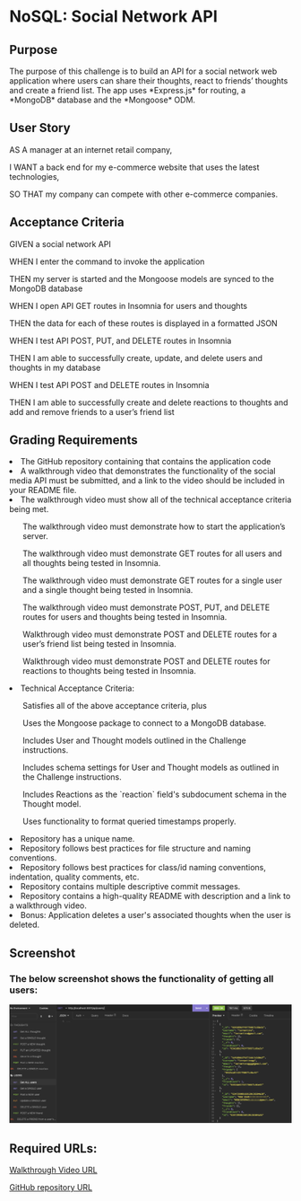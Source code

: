 <h1>NoSQL: Social Network API</h1>

<h2>Purpose</h2>
<p>The purpose of this challenge is to build an API for a social network web application where users can share their thoughts, react to friends’ thoughts and create a friend list. The app uses *Express.js* for routing, a *MongoDB* database and the *Mongoose* ODM.</p>

<h2>User Story</h2>
<p>AS A manager at an internet retail company,</p>
<p>I WANT a back end for my e-commerce website that uses the latest technologies,</p>
<p>SO THAT my company can compete with other e-commerce companies.
</p>

<h2>Acceptance Criteria</h2>
<p>GIVEN a social network API
</p>
<p>WHEN I enter the command to invoke the application
</p>
<p>THEN my server is started and the Mongoose models are synced to the MongoDB database
</p>
<p>WHEN I open API GET routes in Insomnia for users and thoughts</p>
<p>THEN the data for each of these routes is displayed in a formatted JSON
</p>
<p>WHEN I test API POST, PUT, and DELETE routes in Insomnia
</p>
<p>THEN I am able to successfully create, update, and delete users and thoughts in my database
</p>
<p>WHEN I test API POST and DELETE routes in Insomnia
</p>
<p>THEN I am able to successfully create and delete reactions to thoughts and add and remove friends to a user’s friend list
</p>

<h2>Grading Requirements</h2>
<li>The GitHub repository containing that contains the application code</li>
<li>A walkthrough video that demonstrates the functionality of the social media API must be submitted, and a link to the video should be included in your README file.</li>
<li>The walkthrough video must show all of the technical acceptance criteria being met.</li>
<ul>The walkthrough video must demonstrate how to start the application’s server.</ul>
<ul>The walkthrough video must demonstrate GET routes for all users and all thoughts being tested in Insomnia.</ul>
<ul>The walkthrough video must demonstrate GET routes for a single user and a single thought being tested in Insomnia.</ul>
<ul>The walkthrough video must demonstrate POST, PUT, and DELETE routes for users and thoughts being tested in Insomnia.</ul>
<ul>Walkthrough video must demonstrate POST and DELETE routes for a user’s friend list being tested in Insomnia.</ul>
<ul>Walkthrough video must demonstrate POST and DELETE routes for reactions to thoughts being tested in Insomnia.</ul>
<li>Technical Acceptance Criteria:</li>
<ul>Satisfies all of the above acceptance criteria, plus</ul>
<ul>Uses the Mongoose package to connect to a MongoDB database.</ul>
<ul>Includes User and Thought models outlined in the Challenge instructions.</ul>
<ul>Includes schema settings for User and Thought models as outlined in the Challenge instructions.</ul>
<ul>Includes Reactions as the `reaction` field's subdocument schema in the Thought model.</ul>
<ul>Uses functionality to format queried timestamps properly.</ul>
<li>Repository has a unique name.</li>
<li>Repository follows best practices for file structure and naming conventions.</li>
<li>Repository follows best practices for class/id naming conventions, indentation, quality comments, etc.</li>
<li>Repository contains multiple descriptive commit messages.</li>
<li>Repository contains a high-quality README with description and a link to a walkthrough video.</li>
<li>Bonus: Application deletes a user's associated thoughts when the user is deleted.</li>

<h2>Screenshot </h2>

<h3>The below screenshot shows the functionality of getting all users:</h3>

![image](https://github.com/tornicke/social-network-api/blob/main/images/Screenshot%20Social%20Network%20API.png)

<h2>Required URLs:</h2>

[Walkthrough Video URL](https://drive.google.com/file/d/1Sa1ZNyRDTX36RlEEKgyQWsUZGg0xYiI_/view?usp=sharing)

[GitHub repository URL](https://github.com/tornicke/social-network-api)
